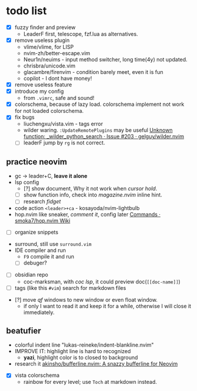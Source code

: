 # todo list
- [x] fuzzy finder and preview
    - LeaderF first, telescope, fzf.lua as alternatives.
- [x] remove useless plugin
    - vlime/vlime, for LISP
    - nvim-zh/better-escape.vim
    - Neur1n/neuims - input method switcher, long time(4y) not updated.
    - chrisbra/unicode.vim
    - glacambre/firenvim - condition barely meet, even it is fun
    - copilot - I dont have money!
- [x] remove useless feature
- [x] introduce my config
    - from `.vimrc`, safe and sound!
- [x] colorschema, because of lazy load. colorschema implement not work for not loaded colorschema.
- [x] fix bugs
    - liuchengxu/vista.vim - tags error
    - wilder waring. `:UpdateRemotePlugins` may be useful [Unknown function: _wilder_python_search · Issue #203 · gelguy/wilder.nvim](https://github.com/gelguy/wilder.nvim/issues/203)
    - [ ] leaderF jump by `rg` is not correct.

## practice neovim
- gc -> leader+C, **leave it alone**
- lsp config
  - [?] show document, Why it not work when *cursor hold*.
  - [ ] show function info, check into *magazine.nvim*
    inline hint.
  - [ ] research *fidget*
- code action `<leader>+ca` - kosayoda/nvim-lightbulb
- hop.nvim like sneaker, *comment it*, config later [Commands · smoka7/hop.nvim Wiki](https://github.com/smoka7/hop.nvim/wiki/Commands)
- [ ] organize snippets
- surround, still use `surround.vim`
- IDE compiler and run
  - `F9` compile it and run
  - [ ] debuger?
- [ ] obsidian repo
  - coc-marksman, with *coc lsp*, it could preview doc(`[[doc-name]]`)
- [ ] tags (like this `#vim`) search for markdown files
- [?] move *qf* windows to new window or even float window.
  - if only I want to read it and keep it for a while,
    otherwise I will close it immediately.

## beatufier
- colorful indent line "lukas-reineke/indent-blankline.nvim"
- IMPROVE IT: highlight line is hard to recognized
  - **yazi**, highlight color is to closed to background
- research it [akinsho/bufferline.nvim: A snazzy bufferline for Neovim](https://github.com/akinsho/bufferline.nvim)
- [x] vista colorschema
  - rainbow for every level; use `Toch` at markdown instead.

